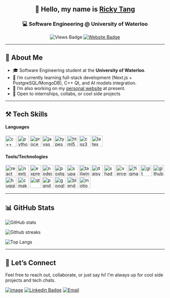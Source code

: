 <!-- GitHub Profile README for Ricky Tang -->

<div align="center">

## 👋 Hello, my name is <a href="https://www.rickyt.tech/" target="_blank">Ricky Tang</a>

### 💻 Software Engineering @ University of Waterloo

![Views Badge](https://komarev.com/ghpvc/?username=rickytang666&label=Profile%20views&color=0e75b6&style=flat) [![Website Badge](https://img.shields.io/badge/Website-rickyt.tech-blue)](https://www.rickyt.tech)

</div>

---

## 🧠 About Me

- 🎓 Software Engineering student at the **University of Waterloo**.
- 🌱 I’m currently learning full-stack development (Next.js + PostgreSQL/MongoDB), C++ Qt, and AI models integration.
- 🔭 I’m also working on my <a href="https://github.com/rickytang666/rickytang-website" target="_blank">personal website</a> at present.
- 🚀 Open to internships, collabs, or cool side projects

<!--
- 🔭 I’m currently working on ...
- 🌱 I’m currently learning ...
- 👯 I’m looking to collaborate on ...
- 🤔 I’m looking for help with ...
- 💬 Ask me about ...
- 📫 How to reach me: ...
- 😄 Pronouns: ...
- ⚡ Fun fact: ...
-->

---

## ⚒️ Tech Skills

#### Languages

<p align="left" >
  <img src="https://go-skill-icons.vercel.app/api/icons?i=cpp" height="35" alt="c++" />
  <img src="https://go-skill-icons.vercel.app/api/icons?i=python&theme=dark" height="35" alt="python" />
  <img src="https://go-skill-icons.vercel.app/api/icons?i=processing&theme=dark" height="35" alt="processing" />
  <img src="https://go-skill-icons.vercel.app/api/icons?i=javascript" height="35" alt="javascript" />
  <img src="https://go-skill-icons.vercel.app/api/icons?i=typescript" height="35" alt="typescript" />
  <img src="https://go-skill-icons.vercel.app/api/icons?i=html" height="35" alt="html5" />
  <img src="https://go-skill-icons.vercel.app/api/icons?i=css" height="35" alt="css3" />
  <img src="https://go-skill-icons.vercel.app/api/icons?i=latex&theme=dark" height="35" alt="latex" />
</p>

#### Tools/Technologies

<p align="left">
  <img src="https://go-skill-icons.vercel.app/api/icons?i=react&theme=dark" height="35" alt="react" />
  <img src="https://go-skill-icons.vercel.app/api/icons?i=next&theme=dark" height="35" alt="nextjs" />
  <img src="https://go-skill-icons.vercel.app/api/icons?i=express&theme=dark" height="35" alt="express" />
  <img src="https://go-skill-icons.vercel.app/api/icons?i=nodejs&theme=dark" height="35" alt="nodejs" />
  <img src="https://go-skill-icons.vercel.app/api/icons?i=postgresql&theme=dark" height="35" alt="postgresql" />
  <img src="https://go-skill-icons.vercel.app/api/icons?i=supabase&theme=dark" height="35" alt="supabase" />
  <img src="https://go-skill-icons.vercel.app/api/icons?i=tailwind&theme=dark" height="35" alt="tailwind" />
  <img src="https://go-skill-icons.vercel.app/api/icons?i=daisyui&theme=dark" height="35" alt="daisyui" />
  <img src="https://go-skill-icons.vercel.app/api/icons?i=shadcn&theme=dark" height="35" alt="shadcn" />
  <img src="https://go-skill-icons.vercel.app/api/icons?i=vercel&theme=dark" height="35" alt="vercel" />
  <img src="https://go-skill-icons.vercel.app/api/icons?i=figma&theme=dark" height="35" alt="figma" />
  <img src="https://go-skill-icons.vercel.app/api/icons?i=git&theme=dark" height="35" alt="git" />
  <img src="https://go-skill-icons.vercel.app/api/icons?i=github&theme=dark" height="35" alt="github" />
  <img src="https://go-skill-icons.vercel.app/api/icons?i=huggingface&theme=dark" height="35" alt="huggingface" />
  <img src="https://go-skill-icons.vercel.app/api/icons?i=cmake&theme=dark" height="35" alt="cmake" />
  <img src="https://go-skill-icons.vercel.app/api/icons?i=qt&theme=dark" height="35" alt="qt" />
  <img src="https://go-skill-icons.vercel.app/api/icons?i=pandas&theme=dark" height="35" alt="pandas" />
  <img src="https://go-skill-icons.vercel.app/api/icons?i=googleanalytics&theme=dark" height="35" alt="googleanalytics" />
  <img src="https://go-skill-icons.vercel.app/api/icons?i=blender&theme=dark" height="35" alt="blender" />
  <img src="https://avatars.githubusercontent.com/u/107069270?s=200&v=4" height="35" alt="motion canvas" />
</p>

---

## 📊 GitHub Stats

![GitHub stats](https://github-readme-stats.vercel.app/api?username=rickytang666&show_icons=true&theme=transparent)

![Github streaks](https://nirzak-streak-stats.vercel.app/?user=rickytang666&theme=transparent&hide_border=false)

![Top Langs](https://github-readme-stats.vercel.app/api/top-langs/?username=rickytang666&langs_count=10&theme=transparent)

---

## 🤝 Let’s Connect

Feel free to reach out, collaborate, or just say hi!
I'm always up for cool side projects and tech chats.

[![image](https://img.shields.io/badge/website-000000?style=for-the-badge&logo=About.me&logoColor=white)](https://www.rickyt.tech/)
[![Linkedin Badge](https://img.shields.io/badge/linkedin-%230077B5.svg?style=for-the-badge&logo=linkedin)](https://www.linkedin.com/in/ricky-tang-dev/)
[![Email](https://img.shields.io/badge/Email-informational?style=for-the-badge&logo=gmail)](mailto:rickytangdev@gmail.com)
